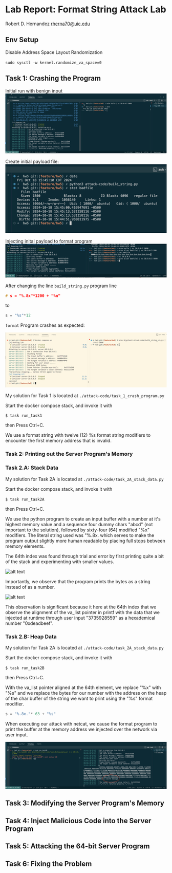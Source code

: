 # Lab Report: Format String Attack Lab

Robert D. Hernandez rherna70@uic.edu

## Env Setup

Disable Address Space Layout Randomization

`sudo sysctl -w kernel.randomize_va_space=0`

## Task 1: Crashing the Program

Initial run with benign input
![alt text](./images/run-one-benign.png)

Create initial payload file:
![alt text](./images/initial-payload.png)

Injecting inital payload to format program
![alt text](./images/inject-initial-payload.png)

After changing the line `build_string.py` program line 

```c
# s = "%.8x"*1200 + "%n"
```
to 
```c
s = "%s"*12
```

`format` Program crashes as expected:

![alt text](./images/format_program_crash.png)

My solution for Task 1 is located at `./attack-code/task_1_crash_program.py`

Start the docker compose stack, and invoke it with

```sh
$ task run_task1
````
then Press Ctrl+C.

We use a format string with twelve (12) %s format string modifiers to encounter the first memory address that is invalid.


### Task 2: Printing out the Server Program's Memory

### Task 2.A: Stack Data

My solution for Task 2A is located at `./attack-code/task_2A_stack_data.py`


Start the docker compose stack, and invoke it with

`
$ task run_task2A
`

then Press Ctrl+C.

We use the python program to create an input buffer with a number at it's highest memory value and a sequence four dummy chars "abcd" (not important to the solution), followed by sixty-four (64) modified "%x" modifiers.  The literal string used was "%.8x. which serves to make the program output slightly more human readable by placing full stops between memory elements. 

The 64th index was found through trial and error by first printing quite a bit of the stack and experimenting with smaller values.

![alt text](./images/print_program_memory.png)

Importantly, we observe that the program prints the bytes as a string instead of as a number.

![alt text](./images/task_2A_complete.png)

This observation is significant because it here at the 64th index that we observe the alignment of the va_list pointer in printf with the data that we injected at runtime through user input "3735928559" as a hexademical number "0xdeadbeef".


### Task 2.B: Heap Data

My solution for Task 2A is located at `./attack-code/task_2A_stack_data.py`


Start the docker compose stack, and invoke it with

`
$ task run_task2B
`

then Press Ctrl+C.

With the va_list pointer aligned at the 64th element, we replace "%x" with "%s" and we replace the bytes for our number with the address on the heap of the char buffer of the string we want to print using the "%s" format modifier.

```c
s = "%.8x."* 63 + "%s"
```

When executing our attack with netcat, we cause the format program to print the buffer at the memory address we injected over the network via user input.

![alt text](./images/task_2B_complete.png)

## Task 3: Modifying the Server Program's Memory
## Task 4: Inject Malicious Code into the Server Program
## Task 5: Attacking the 64-bit Server Program
## Task 6: Fixing the Problem
